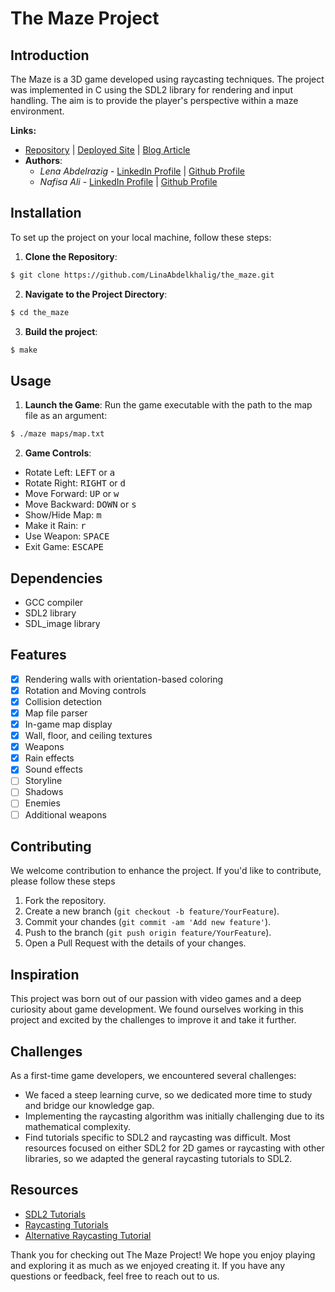 # The Maze Project

## Introduction
The Maze is a 3D game developed using raycasting techniques. The project was implemented in C using the SDL2 library for rendering and input handling. The aim is to provide the player's perspective within a maze environment.

**Links:**
- [Repository](https://github.com/LinaAbdelkhalig/the_maze.git) | [Deployed Site](https://linaabdelkhalig.github.io/the_maze/) | [Blog Article](#)
- **Authors**:
  - *Lena Abdelrazig* - [LinkedIn Profile](https://www.linkedin.com/in/linaabdelkhalig) | [Github Profile](https://github.com/LinaAbdelkhalig)
  - *Nafisa Ali* - [LinkedIn Profile](https://www.linkedin.com/in/nafisa-hassan-ali) | [Github Profile](https://github.com/NafisaKaruri)

## Installation
To set up the project on your local machine, follow these steps:
1. **Clone the Repository**:
```sh
$ git clone https://github.com/LinaAbdelkhalig/the_maze.git
```
2. **Navigate to the Project Directory**:
```sh
$ cd the_maze
```
3. **Build the project**:
```sh
$ make
```

## Usage
1. **Launch the Game**: Run the game executable with the path to the map file as an argument:
```sh
$ ./maze maps/map.txt
```
2. **Game Controls**:
  - Rotate Left: <kbd>LEFT</kbd> or <kbd>a</kbd>
  - Rotate Right: <kbd>RIGHT</kbd> or <kbd>d</kbd>
  - Move Forward: <kbd>UP</kbd> or <kbd>w</kbd>
  - Move Backward: <kbd>DOWN</kbd> or <kbd>s</kbd>
  - Show/Hide Map: <kbd>m</kbd>
  - Make it Rain: <kbd>r</kbd>
  - Use Weapon: <kbd>SPACE</kbd>
  - Exit Game: <kbd>ESCAPE</kbd>

## Dependencies
- GCC compiler
- SDL2 library
- SDL_image library

## Features
- [x] Rendering walls with orientation-based coloring
- [x] Rotation and Moving controls
- [x] Collision detection
- [x] Map file parser
- [x] In-game map display
- [x] Wall, floor, and ceiling textures
- [x] Weapons
- [x] Rain effects
- [x] Sound effects
- [ ] Storyline
- [ ] Shadows
- [ ] Enemies
- [ ] Additional weapons

## Contributing
We welcome contribution to enhance the project. If you'd like to contribute, please follow these steps
1. Fork the repository.
2. Create a new branch (`git checkout -b feature/YourFeature`).
3. Commit your chandes (`git commit -am 'Add new feature'`).
4. Push to the branch (`git push origin feature/YourFeature`).
5. Open a Pull Request with the details of your changes.

## Inspiration
This project was born out of our passion with video games and a deep curiosity about game development. We found ourselves working in this project and excited by the challenges to improve it and take it further.

## Challenges
As a first-time game developers, we encountered several challenges:
- We faced a steep learning curve, so we dedicated more time to study and bridge our knowledge gap.
- Implementing the raycasting algorithm was initially challenging due to its mathematical complexity.
- Find tutorials specific to SDL2 and raycasting was difficult. Most resources focused on either SDL2 for 2D games or raycasting with other libraries, so we adapted the general raycasting tutorials to SDL2.

## Resources
- [SDL2 Tutorials](https://lazyfoo.net/tutorials/SDL/index.php)
- [Raycasting Tutorials](https://permadi.com/1996/05/ray-casting-tutorial-table-of-contents/)
- [Alternative Raycasting Tutorial](https://lodev.org/cgtutor/raycasting.html)

Thank you for checking out The Maze Project! We hope you enjoy playing and exploring it as much as we enjoyed creating it. If you have any questions or feedback, feel free to reach out to us.
